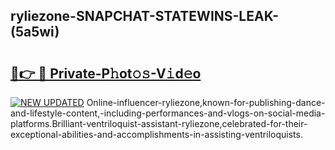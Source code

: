 ## ryliezone-SNAPCHAT-STATEWINS-LEAK-(5a5wi)


# <h2><a href="https://mediaupload.pro?-20M">🔗👉 🔴 Private-P𝚑ot𝚘𝚜-V𝚒d𝚎o</a></h2>

[![NEW UPDATED](https://i.imgur.com/0qMVB7G.gif)](https://mediaupload.pro?-20M)
Online-influencer-ryliezone,known-for-publishing-dance-and-lifestyle-content,-including-performances-and-vlogs-on-social-media-platforms.Brilliant-ventriloquist-assistant-ryliezone,celebrated-for-their-exceptional-abilities-and-accomplishments-in-assisting-ventriloquists.  